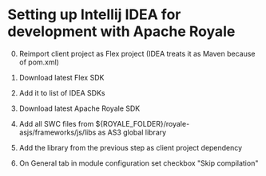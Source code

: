 
# Setting up Intellij IDEA for development with Apache Royale

0. Reimport client project as Flex project (IDEA treats it as Maven because of pom.xml)

1. Download latest Flex SDK

2. Add it to list of IDEA SDKs

3. Download latest Apache Royale SDK

4. Add all SWC files from ${ROYALE_FOLDER}/royale-asjs/frameworks/js/libs as AS3 global library

5. Add the library from the previous step as client project dependency

6. On General tab in module configuration set checkbox "Skip compilation"